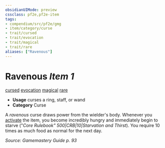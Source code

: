 ```yaml
---
obsidianUIMode: preview
cssclass: pf2e,pf2e-item
tags:
- compendium/src/pf2e/gmg
- item/category/curse
- trait/cursed
- trait/evocation
- trait/magical
- trait/rare
aliases: ["Ravenous"]
---
```

# Ravenous *Item 1*  
[cursed](/rules/traits/cursed-gmg.md)  [evocation](/rules/traits/evocation.md)  [magical](/rules/traits/magical.md)  [rare](/rules/traits/rare.md)  

- **Usage** curses a ring, staff, or wand
- **Category** Curse

A _ravenous_ curse draws power from the wielder's body. Whenever you [activate](/rules/actions/activate-an-item.md) the item, you become incredibly hungry and immediately begin to starve ("_Core Rulebook" 500|CRB|10|Starvation and Thirst_). You require 10 times as much food as normal for the next day.

*Source: Gamemastery Guide p. 93*